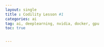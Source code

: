 ```yaml
---
layout: single
title : Codility Lesson #1
categories: ai
tag: ai, deeplearning, nvidia, docker, gpu
toc: true


---
```


# 